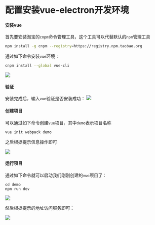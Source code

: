# 配置安装vue-electron开发环境

#### 安装vue

首先要安装淘宝的`cnpm`命令管理工具，这个工具可以代替默认的`npm`管理工具

```sh
npm install -g cnpm --registry=https://registry.npm.taobao.org
```

通过如下命令安装`vue`环境：

```sh
cnpm install --global vue-cli  
```

![](https://gitee.com/sysker/picBed/raw/master/images/20211128162704.png)

#### 验证

安装完成后，输入`vue`验证是否安装成功：
![](https://gitee.com/sysker/picBed/raw/master/images/20211128162809.png)

#### 创建项目

可以通过如下命令创建`vue`项目，其中`demo`表示项目名称

```
vue init webpack demo
```

之后根据提示信息操作即可

![](https://gitee.com/sysker/picBed/raw/master/images/20211128162958.png)

#### 运行项目

通过如下命令就可以启动我们刚刚创建的`vue`项目了：

```
cd demo
npm run dev
```

![](https://gitee.com/sysker/picBed/raw/master/images/20211128163249.png)

然后根据提示的地址访问服务即可：

![](https://gitee.com/sysker/picBed/raw/master/images/20211128163359.png)

